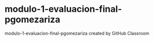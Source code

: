 # modulo-1-evaluacion-final-pgomezariza
modulo-1-evaluacion-final-pgomezariza created by GitHub Classroom
